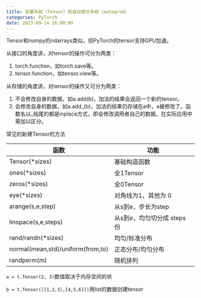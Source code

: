 ```yaml
---
title: 张量系统（Tensor）和自动微分系统（autograd）
categories: PyTorch
date: 2023-09-14 16:00:00
---
```


Tensor和numpy的ndarrays类似，但PyTorch的tensor支持GPU加速。

从接口的角度讲，对tensor的操作可分为两类：

1. torch.function，如torch.save等。
2. tensor.function，如tensor.view等。

从存储的角度讲，对tensor的操作又可分为两类：

1. 不会修改自身的数据，如a.add(b)，加法的结果会返回一个新的tensor。
2. 会修改自身的数据，如a.add\_(b)，加法的结果仍存储在a中，a被修改了。函数名以\_结尾的都是inplace方式，即会修改调用者自己的数据，在实际应用中需加以区分。

常见的新建Tensor的方法

| 函数                              | 功能                        |
| --------------------------------- | --------------------------- |
| Tensor(*sizes)                    | 基础构造函数                |
| ones(*sizes)                      | 全1Tensor                   |
| zeros(*sizes)                     | 全0Tensor                   |
| eye(*sizes)                       | 对角线为1，其他为 0         |
| arange(s,e,step)                  | 从s到e，步长为step          |
| linspace(s,e,steps)               | 从s到e，均匀切分成 steps 份 |
| rand/randn(*sizes)                | 均匀/标准分布               |
| normal(mean,std)/uniform(from,to) | 正态分布/均匀分布           |
| randperm(m)                       | 随机排列                    |

`a = t.Tensor(2, 3)`数值取决于内存空间的状

`b = t.Tensor([[1,2,3],[4,5,6]])`用list的数据创建tensor